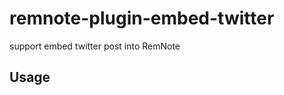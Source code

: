 # remnote-plugin-embed-twitter

support embed twitter post into RemNote

## Usage

<!-- TODO: Describe usage -->

<!-- ignore-after -->
